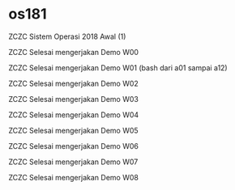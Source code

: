 # os181
ZCZC Sistem Operasi 2018 Awal (1)

ZCZC Selesai mengerjakan Demo W00

ZCZC Selesai mengerjakan Demo W01 (bash dari a01 sampai a12)

ZCZC Selesai mengerjakan Demo W02

ZCZC Selesai mengerjakan Demo W03

ZCZC Selesai mengerjakan Demo W04

ZCZC Selesai mengerjakan Demo W05

ZCZC Selesai mengerjakan Demo W06

ZCZC Selesai mengerjakan Demo W07

ZCZC Selesai mengerjakan Demo W08
